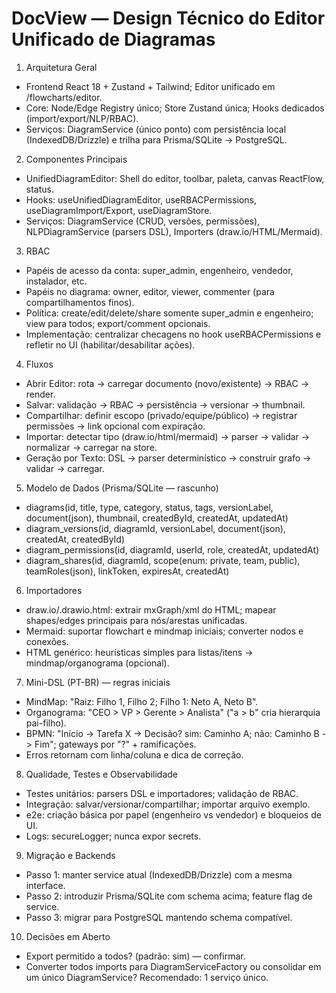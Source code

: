 # DocView — Design Técnico do Editor Unificado de Diagramas

1) Arquitetura Geral
- Frontend React 18 + Zustand + Tailwind; Editor unificado em /flowcharts/editor.
- Core: Node/Edge Registry único; Store Zustand única; Hooks dedicados (import/export/NLP/RBAC).
- Serviços: DiagramService (único ponto) com persistência local (IndexedDB/Drizzle) e trilha para Prisma/SQLite → PostgreSQL.

2) Componentes Principais
- UnifiedDiagramEditor: Shell do editor, toolbar, paleta, canvas ReactFlow, status.
- Hooks: useUnifiedDiagramEditor, useRBACPermissions, useDiagramImport/Export, useDiagramStore.
- Serviços: DiagramService (CRUD, versões, permissões), NLPDiagramService (parsers DSL), Importers (draw.io/HTML/Mermaid).

3) RBAC
- Papéis de acesso da conta: super_admin, engenheiro, vendedor, instalador, etc.
- Papéis no diagrama: owner, editor, viewer, commenter (para compartilhamentos finos).
- Política: create/edit/delete/share somente super_admin e engenheiro; view para todos; export/comment opcionais.
- Implementação: centralizar checagens no hook useRBACPermissions e refletir no UI (habilitar/desabilitar ações).

4) Fluxos
- Abrir Editor: rota → carregar documento (novo/existente) → RBAC → render.
- Salvar: validação → RBAC → persistência → versionar → thumbnail.
- Compartilhar: definir escopo (privado/equipe/público) → registrar permissões → link opcional com expiração.
- Importar: detectar tipo (draw.io/html/mermaid) → parser → validar → normalizar → carregar na store.
- Geração por Texto: DSL → parser determinístico → construir grafo → validar → carregar.

5) Modelo de Dados (Prisma/SQLite — rascunho)
- diagrams(id, title, type, category, status, tags, versionLabel, document(json), thumbnail, createdById, createdAt, updatedAt)
- diagram_versions(id, diagramId, versionLabel, document(json), createdAt, createdById)
- diagram_permissions(id, diagramId, userId, role, createdAt, updatedAt)
- diagram_shares(id, diagramId, scope(enum: private, team, public), teamRoles(json), linkToken, expiresAt, createdAt)

6) Importadores
- draw.io/.drawio.html: extrair mxGraph/xml do HTML; mapear shapes/edges principais para nós/arestas unificadas.
- Mermaid: suportar flowchart e mindmap iniciais; converter nodos e conexões.
- HTML genérico: heurísticas simples para listas/itens → mindmap/organograma (opcional).

7) Mini-DSL (PT-BR) — regras iniciais
- MindMap: "Raiz: Filho 1, Filho 2; Filho 1: Neto A, Neto B".
- Organograma: "CEO > VP > Gerente > Analista" ("a > b" cria hierarquia pai-filho).
- BPMN: "Início -> Tarefa X -> Decisão? sim: Caminho A; não: Caminho B -> Fim"; gateways por "?" + ramificações.
- Erros retornam com linha/coluna e dica de correção.

8) Qualidade, Testes e Observabilidade
- Testes unitários: parsers DSL e importadores; validação de RBAC.
- Integração: salvar/versionar/compartilhar; importar arquivo exemplo.
- e2e: criação básica por papel (engenheiro vs vendedor) e bloqueios de UI.
- Logs: secureLogger; nunca expor secrets.

9) Migração e Backends
- Passo 1: manter service atual (IndexedDB/Drizzle) com a mesma interface.
- Passo 2: introduzir Prisma/SQLite com schema acima; feature flag de service.
- Passo 3: migrar para PostgreSQL mantendo schema compatível.

10) Decisões em Aberto
- Export permitido a todos? (padrão: sim) — confirmar.
- Converter todos imports para DiagramServiceFactory ou consolidar em um único DiagramService? Recomendado: 1 serviço único.